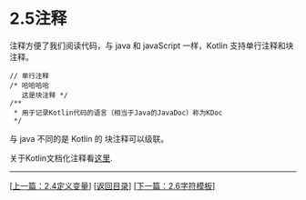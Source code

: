 # 2.5注释

注释方便了我们阅读代码，与 java 和 javaScript 一样，Kotlin 支持单行注释和块注释。

	// 单行注释
	/* 哈哈哈哈
	   这是块注释 */
    /**
     * 用于记录Kotlin代码的语言（相当于Java的JavaDoc）称为KDoc
     */

与 java 不同的是 Kotlin 的 块注释可以级联。

关于Kotlin文档化注释看[这里](http://kotlinlang.org/docs/reference/kotlin-doc.html).

---
[[上一篇：2.4定义变量](https://sogrey.github.io/Kotlin-Notes/notes/2%E5%9F%BA%E6%9C%AC%E8%AF%AD%E6%B3%95/2.4%E5%AE%9A%E4%B9%89%E5%8F%98%E9%87%8F)] [[返回目录](https://sogrey.github.io/Kotlin-Notes/)] [[下一篇：2.6字符模板](https://sogrey.github.io/Kotlin-Notes/notes/2%E5%9F%BA%E6%9C%AC%E8%AF%AD%E6%B3%95/2.6%E5%AD%97%E7%AC%A6%E6%A8%A1%E6%9D%BF)]